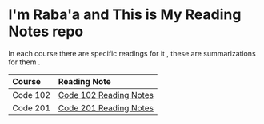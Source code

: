 # I'm Raba'a and This is My Reading Notes repo 

In each course there are specific readings for it , these are summarizations for them . 


|          Course                | Reading Note       |
|:----------------------|:----------------------|
| Code 102            |  [Code 102 Reading Notes ](code102ReadingNotes.md)        |
|Code 201             |    [Code 201 Reading Notes](code201ReadingNotes.md)        |